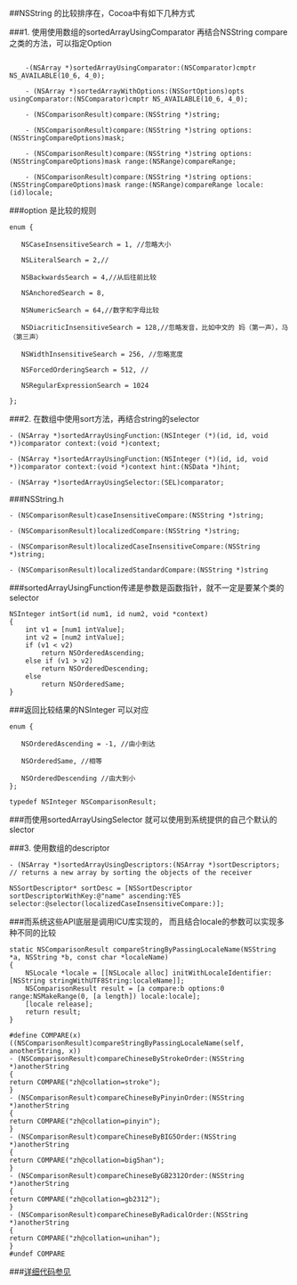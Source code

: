 ##NSString 的比较排序在，Cocoa中有如下几种方式

###1. 使用使用数组的sortedArrayUsingComparator 再结合NSString compare 之类的方法，可以指定Option
```objc    

    -(NSArray *)sortedArrayUsingComparator:(NSComparator)cmptr NS_AVAILABLE(10_6, 4_0);

    - (NSArray *)sortedArrayWithOptions:(NSSortOptions)opts usingComparator:(NSComparator)cmptr NS_AVAILABLE(10_6, 4_0);

    - (NSComparisonResult)compare:(NSString *)string;

    - (NSComparisonResult)compare:(NSString *)string options:(NSStringCompareOptions)mask;

    - (NSComparisonResult)compare:(NSString *)string options:(NSStringCompareOptions)mask range:(NSRange)compareRange;

    - (NSComparisonResult)compare:(NSString *)string options:(NSStringCompareOptions)mask range:(NSRange)compareRange locale:(id)locale; 

```
###option 是比较的规则

    enum {

       NSCaseInsensitiveSearch = 1, //忽略大小

       NSLiteralSearch = 2,//

       NSBackwardsSearch = 4,//从后往前比较

       NSAnchoredSearch = 8,

       NSNumericSearch = 64,//数字和字母比较

       NSDiacriticInsensitiveSearch = 128,//忽略发音，比如中文的 妈（第一声），马（第三声）

       NSWidthInsensitiveSearch = 256, //忽略宽度

       NSForcedOrderingSearch = 512, //

       NSRegularExpressionSearch = 1024

    };


###2. 在数组中使用sort方法，再结合string的selector

    - (NSArray *)sortedArrayUsingFunction:(NSInteger (*)(id, id, void *))comparator context:(void *)context;

    - (NSArray *)sortedArrayUsingFunction:(NSInteger (*)(id, id, void *))comparator context:(void *)context hint:(NSData *)hint;

    - (NSArray *)sortedArrayUsingSelector:(SEL)comparator;

###NSString.h

    - (NSComparisonResult)caseInsensitiveCompare:(NSString *)string;

    - (NSComparisonResult)localizedCompare:(NSString *)string;

    - (NSComparisonResult)localizedCaseInsensitiveCompare:(NSString *)string;

    - (NSComparisonResult)localizedStandardCompare:(NSString *)string

###sortedArrayUsingFunction传递是参数是函数指针，就不一定是要某个类的selector

    NSInteger intSort(id num1, id num2, void *context)
    {
        int v1 = [num1 intValue];
        int v2 = [num2 intValue];
        if (v1 < v2)
            return NSOrderedAscending;
        else if (v1 > v2)
            return NSOrderedDescending;
        else
            return NSOrderedSame;
    }

###返回比较结果的NSInteger 可以对应

    enum {

       NSOrderedAscending = -1, //由小到达

       NSOrderedSame, //相等

       NSOrderedDescending //由大到小
    };

    typedef NSInteger NSComparisonResult;



###而使用sortedArrayUsingSelector 就可以使用到系统提供的自己个默认的slector

###3. 使用数组的descriptor

    - (NSArray *)sortedArrayUsingDescriptors:(NSArray *)sortDescriptors;    // returns a new array by sorting the objects of the receiver

    NSSortDescriptor* sortDesc = [NSSortDescriptor sortDescriptorWithKey:@"name" ascending:YES selector:@selector(localizedCaseInsensitiveCompare:)];


###而系统这些API底层是调用ICU库实现的， 而且结合locale的参数可以实现多种不同的比较

    static NSComparisonResult compareStringByPassingLocaleName(NSString *a, NSString *b, const char *localeName)
    {
	    NSLocale *locale = [[NSLocale alloc] initWithLocaleIdentifier:[NSString stringWithUTF8String:localeName]];
	    NSComparisonResult result = [a compare:b options:0 range:NSMakeRange(0, [a length]) locale:locale];
	    [locale release];
	    return result;
    }

    #define COMPARE(x) ((NSComparisonResult)compareStringByPassingLocaleName(self, anotherString, x))
    - (NSComparisonResult)compareChineseByStrokeOrder:(NSString *)anotherString
    {
	return COMPARE("zh@collation=stroke");
    }
    - (NSComparisonResult)compareChineseByPinyinOrder:(NSString *)anotherString
    {
	return COMPARE("zh@collation=pinyin");
    }
    - (NSComparisonResult)compareChineseByBIG5Order:(NSString *)anotherString
    {
	return COMPARE("zh@collation=big5han");
    }
    - (NSComparisonResult)compareChineseByGB2312Order:(NSString *)anotherString
    {
	return COMPARE("zh@collation=gb2312");
    }
    - (NSComparisonResult)compareChineseByRadicalOrder:(NSString *)anotherString
    {
	return COMPARE("zh@collation=unihan");
    }
    #undef COMPARE

###[详细代码参见](https://github.com/zonble/NSString-CustomCompare/blob/master/NSString%2BCustomCompare/NSString%2BCustomCompare.mm)


